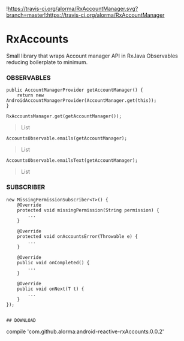 !https://travis-ci.org/alorma/RxAccountManager.svg?branch=master!:https://travis-ci.org/alorma/RxAccountManager

# RxAccounts

Small library that wraps Account manager API in RxJava Observables reducing boilerplate to minimum.

### OBSERVABLES
```
public AccountManagerProvider getAccountManager() {
    return new AndroidAccountManagerProvider(AccountManager.get(this));
}
```

```
RxAccountsManager.get(getAccountManager());
```
> List<RxAccount>
```
AccountsObservable.emails(getAccountManager);
```
> List<RxAccount>
```
AccountsObservable.emailsText(getAccountManager);
```
> List<String>


### SUBSCRIBER

```
new MissingPermissionSubscriber<T>() {
    @Override
    protected void missingPermission(String permission) {
        ...
    }

    @Override
    protected void onAccountsError(Throwable e) {
        ...
    }

    @Override
    public void onCompleted() {
        ...
    }

    @Override
    public void onNext(T t) {
        ...
    }
});
```
```

## DOWNLOAD

```
compile 'com.github.alorma:android-reactive-rxAccounts:0.0.2'
```